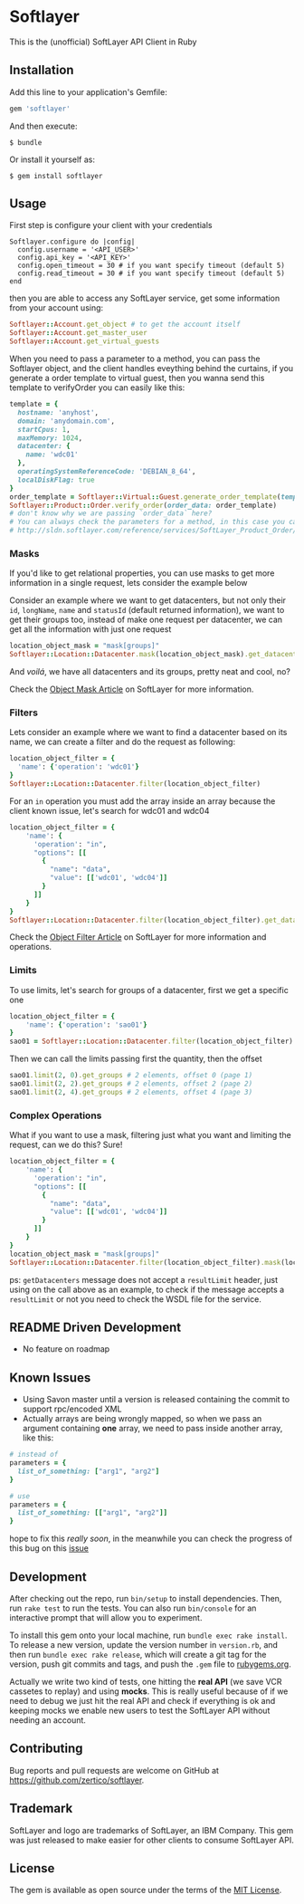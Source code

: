 # Softlayer

This is the (unofficial) SoftLayer API Client in Ruby

## Installation

Add this line to your application's Gemfile:

```ruby
gem 'softlayer'
```

And then execute:

    $ bundle

Or install it yourself as:

    $ gem install softlayer

## Usage

First step is configure your client with your credentials

```
Softlayer.configure do |config|
  config.username = '<API_USER>'
  config.api_key = '<API_KEY>'
  config.open_timeout = 30 # if you want specify timeout (default 5)
  config.read_timeout = 30 # if you want specify timeout (default 5)
end
```

then you are able to access any SoftLayer service, get some information from your account using:

```ruby
Softlayer::Account.get_object # to get the account itself
Softlayer::Account.get_master_user
Softlayer::Account.get_virtual_guests
```

When you need to pass a parameter to a method, you can pass the Softlayer object, and the client handles eveything behind the curtains, if you generate a order template to virtual guest, then you wanna send this template to verifyOrder you can easily like this:

```ruby
template = {
  hostname: 'anyhost',
  domain: 'anydomain.com',
  startCpus: 1,
  maxMemory: 1024,
  datacenter: {
    name: 'wdc01'
  },
  operatingSystemReferenceCode: 'DEBIAN_8_64',
  localDiskFlag: true
}
order_template = Softlayer::Virtual::Guest.generate_order_template(template_object: template)
Softlayer::Product::Order.verify_order(order_data: order_template)
# don't know why we are passing `order_data` here?
# You can always check the parameters for a method, in this case you can check on this page
# http://sldn.softlayer.com/reference/services/SoftLayer_Product_Order/verifyOrder
```

### Masks

If you'd like to get relational properties, you can use masks to get more information in a single request, lets consider the example below

Consider an example where we want to get datacenters, but not only their `id`, `longName`, `name` and `statusId` (default returned information), we want to get their groups too, instead of make one request per datacenter, we can get all the information with just one request

```ruby
location_object_mask = "mask[groups]"
Softlayer::Location::Datacenter.mask(location_object_mask).get_datacenters
```

And _voilá_, we have all datacenters and its groups, pretty neat and cool, no?

Check the [Object Mask Article](https://sldn.softlayer.com/article/object-masks) on SoftLayer for more information.

### Filters

Lets consider an example where we want to find a datacenter based on its name, we can create a filter and do the request as following:

```ruby
location_object_filter = {
  'name': {'operation': 'wdc01'}
}
Softlayer::Location::Datacenter.filter(location_object_filter)
```

For an `in` operation you must add the array inside an array because the client known issue, let's search for wdc01 and wdc04

```ruby
location_object_filter = {
    'name': {
      'operation': "in",
      "options": [[
        {
          "name": "data",
          "value": [['wdc01', 'wdc04']]
        }
      ]]
    }
}
Softlayer::Location::Datacenter.filter(location_object_filter).get_datacenters
```

Check the [Object Filter Article](https://sldn.softlayer.com/article/object-filters) on SoftLayer for more information and operations.

### Limits

To use limits, let's search for groups of a datacenter, first we get a specific one

```ruby
location_object_filter = {
    'name': {'operation': 'sao01'}
}
sao01 = Softlayer::Location::Datacenter.filter(location_object_filter).get_datacenters.first
```

Then we can call the limits passing first the quantity, then the offset

```ruby
sao01.limit(2, 0).get_groups # 2 elements, offset 0 (page 1)
sao01.limit(2, 2).get_groups # 2 elements, offset 2 (page 2)
sao01.limit(2, 4).get_groups # 2 elements, offset 4 (page 3)
```

### Complex Operations

What if you want to use a mask, filtering just what you want and limiting the request, can we do this? Sure!

```ruby
location_object_filter = {
    'name': {
      'operation': "in",
      "options": [[
        {
          "name": "data",
          "value": [['wdc01', 'wdc04']]
        }
      ]]
    }
}
location_object_mask = "mask[groups]"
Softlayer::Location::Datacenter.filter(location_object_filter).mask(location_object_mask).limit(1, 0).get_datacenters
```

ps: `getDatacenters` message does not accept a `resultLimit` header, just using on the call above as an example, to check if the message accepts a `resultLimit` or not you need to check the WSDL file for the service.

## README Driven Development

* No feature on roadmap

## Known Issues

* Using Savon master until a version is released containing the commit to support rpc/encoded XML
* Actually arrays are being wrongly mapped, so when we pass an argument containing **one** array, we need to pass inside another array, like this:

```ruby
# instead of
parameters = {
  list_of_something: ["arg1", "arg2"]
}

# use
parameters = {
  list_of_something: [["arg1", "arg2"]]
}
```

hope to fix this _really soon_, in the meanwhile you can check the progress of this bug on this [issue](https://github.com/savonrb/savon/issues/752)

## Development

After checking out the repo, run `bin/setup` to install dependencies. Then, run `rake test` to run the tests. You can also run `bin/console` for an interactive prompt that will allow you to experiment.

To install this gem onto your local machine, run `bundle exec rake install`. To release a new version, update the version number in `version.rb`, and then run `bundle exec rake release`, which will create a git tag for the version, push git commits and tags, and push the `.gem` file to [rubygems.org](https://rubygems.org).

Actually we write two kind of tests, one hitting the __real API__ (we save VCR cassetes to replay) and using __mocks__. This is really useful because of if we need to debug we just hit the real API and check if everything is ok and keeping mocks we enable new users to test the SoftLayer API without needing an account.

## Contributing

Bug reports and pull requests are welcome on GitHub at https://github.com/zertico/softlayer.

## Trademark

SoftLayer and logo are trademarks of SoftLayer, an IBM Company. This gem was just released to make easier for other clients to consume SoftLayer API.

## License

The gem is available as open source under the terms of the [MIT License](http://opensource.org/licenses/MIT).
